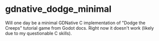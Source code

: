 # gdnative_dodge_minimal

Will one day be a minimal GDNative C implementation of "Dodge the Creeps" 
tutorial game from Godot docs.  Right now it doesn't work (likely due to
my questionable C skills).
